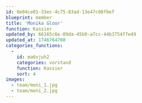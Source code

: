 ```yaml
---
id: 0e04ce01-33ec-4c75-83ad-13e47c08fbef
blueprint: member
title: 'Monika Gloor'
function: Kassier
updated_by: 66165c6e-09da-45b9-a7cc-44b3754f7e49
updated_at: 1746764760
categories_functions:
  -
    id: ma6vjuh2
    categories: vorstand
    function: Kassier
    sort: 4
images:
  - team/moni_1.jpg
  - team/moni_2.jpg
---
```

